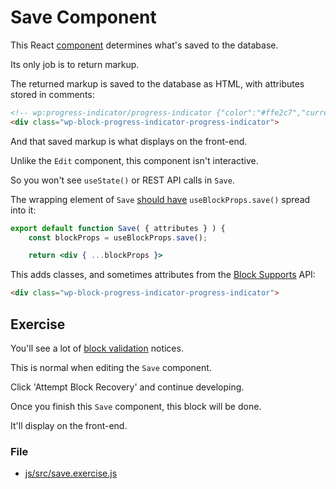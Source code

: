 # Save Component

This React [component](https://github.com/WordPress/gutenberg/blob/57da3c91a166d917a2a9de98177be9c3dfe07ee5/docs/reference-guides/block-api/block-edit-save.md#save) determines what's saved to the database.

Its only job is to return markup.

The returned markup is saved to the database as HTML, with attributes stored in comments:

```html
<!-- wp:progress-indicator/progress-indicator {"color":"#ffe2c7","currentStep":3,"numberOfSteps":7} -->
<div class="wp-block-progress-indicator-progress-indicator">
```

And that saved markup is what displays on the front-end.

Unlike the `Edit` component, this component isn't interactive.

So you won't see `useState()` or REST API calls in `Save`.

The wrapping element of `Save` [should have](https://github.com/WordPress/gutenberg/blob/57da3c91a166d917a2a9de98177be9c3dfe07ee5/docs/reference-guides/block-api/block-edit-save.md#block-wrapper-props-1) `useBlockProps.save()` spread into it:
```jsx
export default function Save( { attributes } ) {
	const blockProps = useBlockProps.save();

	return <div { ...blockProps }>
```

This adds classes, and sometimes attributes from the [Block Supports](https://github.com/WordPress/gutenberg/blob/57da3c91a166d917a2a9de98177be9c3dfe07ee5/docs/reference-guides/block-api/block-supports.md#supports) API:
```html
<div class="wp-block-progress-indicator-progress-indicator">
```

## Exercise
You'll see a lot of [block validation](https://github.com/WordPress/gutenberg/blob/57da3c91a166d917a2a9de98177be9c3dfe07ee5/docs/reference-guides/block-api/block-edit-save.md#validation) notices.

This is normal when editing the `Save` component.

Click 'Attempt Block Recovery' and continue developing.

Once you finish this `Save` component, this block will be done.

It'll display on the front-end.

### File
- [js/src/save.exercise.js](js/src/save.exercise.js)
